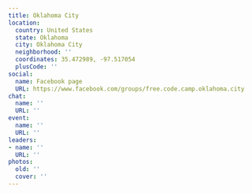 ```yaml
---
title: Oklahoma City
location:
  country: United States
  state: Oklahoma
  city: Oklahoma City
  neighborhood: ''
  coordinates: 35.472989, -97.517054
  plusCode: ''
social:
  name: Facebook page
  URL: https://www.facebook.com/groups/free.code.camp.oklahoma.city
chat:
  name: ''
  URL: ''
event:
  name: ''
  URL: ''
leaders:
- name: ''
  URL: ''
photos:
  old: ''
  cover: ''
---
```


